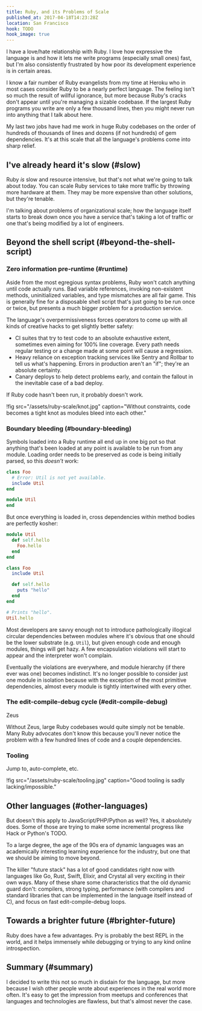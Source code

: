 ```yaml
---
title: Ruby, and its Problems of Scale
published_at: 2017-04-18T14:23:28Z
location: San Francisco
hook: TODO
hook_image: true
---
```


I have a love/hate relationship with Ruby. I love how
expressive the language is and how it lets me write
programs (especially small ones) fast, but I'm also
consistently frustrated by how poor its development
experience is in certain areas.

I know a fair number of Ruby evangelists from my time at
Heroku who in most cases consider Ruby to be a nearly
perfect language. The feeling isn't so much the result of
willful ignorance, but more because Ruby's cracks don't
appear until you're managing a sizable codebase. If the
largest Ruby programs you write are only a few thousand
lines, then you might never run into anything that I talk
about here.

My last two jobs have had me work in huge Ruby codebases on
the order of hundreds of thousands of lines and dozens (if
not hundreds) of gem dependencies. It's at this scale that
all the language's problems come into sharp relief.

## I've already heard it's slow (#slow)

Ruby _is_ slow and resource intensive, but that's not what
we're going to talk about today. You can scale Ruby
services to take more traffic by throwing more hardware at
them. They may be more expensive than other solutions, but
they're tenable.

I'm talking about problems of organizational scale; how the
language itself starts to break down once you have a
service that's taking a lot of traffic or one that's being
modified by a lot of engineers.

## Beyond the shell script (#beyond-the-shell-script)

### Zero information pre-runtime (#runtime)

Aside from the most egregious syntax problems, Ruby won't
catch anything until code actually runs. Bad variable
references, invoking non-existent methods, uninitialized
variables, and type mismatches are all fair game. This is
generally fine for a disposable shell script that's just
going to be run once or twice, but presents a much bigger
problem for a production service.

The language's overpermissiveness forces operators to come
up with all kinds of creative hacks to get slightly better
safety:

* CI suites that try to test code to an absolute exhaustive
  extent, sometimes even aiming for 100% line coverage.
  Every path needs regular testing or a change made at some
  point will cause a regression.
* Heavy reliance on exception tracking services like Sentry
  and Rollbar to tell us what's happening. Errors in
  production aren't an "if"; they're an absolute certainty.
* Canary deploys to help detect problems early, and contain
  the fallout in the inevitable case of a bad deploy.

If Ruby code hasn't been run, it probably doesn't work.

!fig src="/assets/ruby-scale/knot.jpg" caption="Without constraints, code becomes a tight knot as modules bleed into each other."

### Boundary bleeding (#boundary-bleeding)

Symbols loaded into a Ruby runtime all end up in one big
pot so that anything that's been loaded at any point is
available to be run from any module. Loading order needs to
be preserved as code is being initially parsed, so this
_doesn't_ work:

``` ruby
class Foo
  # Error: Util is not yet available.
  include Util
end

module Util
end
```

But once everything is loaded in, cross dependencies within
method bodies are perfectly kosher:

``` ruby
module Util
  def self.hello
    Foo.hello
  end
end

class Foo
  include Util

  def self.hello
    puts "hello"
  end
end

# Prints "hello".
Util.hello
```

Most developers are savvy enough not to introduce
pathologically illogical circular dependencies between
modules where it's obvious that one should be the lower
substrate (e.g. `Util`), but given enough code and enough
modules, things will get hazy. A few encapsulation
violations will start to appear and the interpreter won't
complain.

Eventually the violations are everywhere, and module
hierarchy (if there ever was one) becomes indistinct. It's
no longer possible to consider just one module in isolation
because with the exception of the most primitive
dependencies, almost every module is tightly intertwined
with every other.

### The edit-compile-debug cycle (#edit-compile-debug)

Zeus

Without Zeus, large Ruby codebases would quite simply not
be tenable. Many Ruby advocates don't know this because
you'll never notice the problem with a few hundred lines of
code and a couple dependencies.

### Tooling

Jump to, auto-complete, etc.

!fig src="/assets/ruby-scale/tooling.jpg" caption="Good tooling is sadly lacking/impossible."

## Other languages (#other-languages)

But doesn't this apply to JavaScript/PHP/Python as well?
Yes, it absolutely does. Some of those are trying to make
some incremental progress like Hack or Python's TODO.

To a large degree, the age of the 90s era of dynamic
languages was an academically interesting learning
experience for the industry, but one that we should be
aiming to move beyond.

The killer "future stack" has a lot of good candidates
right now with languages like Go, Rust, Swift, Elixir, and
Crystal all very exciting in their own ways. Many of these
share some characteristics that the old dynamic guard
don't: compilers, strong typing, performance (with
compilers and standard libraries that can be implemented in
the language itself instead of C), and focus on fast
edit-compile-debug loops.

## Towards a brighter future (#brighter-future)

Ruby does have a few advantages. Pry is probably the best
REPL in the world, and it helps immensely while debugging
or trying to any kind online introspection.

## Summary (#summary)

I decided to write this not so much in disdain for the
language, but more because I wish other people wrote about
experiences in the real world more often. It's easy to get
the impression from meetups and conferences that languages
and technologies are flawless, but that's almost never the
case.
